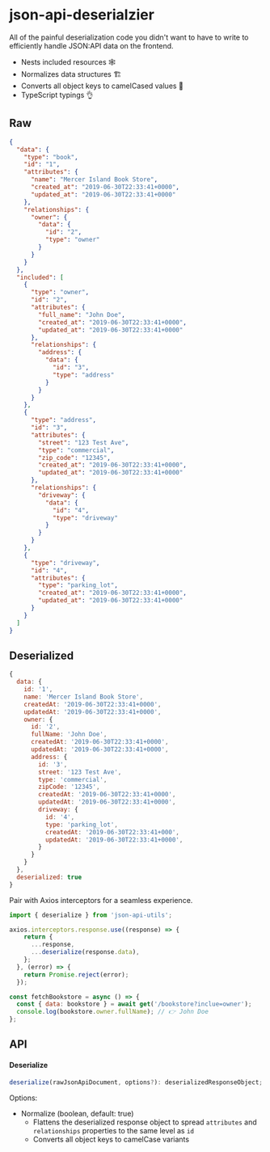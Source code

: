 # json-api-deserialzier

All of the painful deserialization code you didn't want to have to write to efficiently handle JSON:API data on the frontend.

* Nests included resources 🕸
* Normalizes data structures 🏗
* Converts all object keys to camelCased values 🐫
* TypeScript typings 👌

## Raw
```json
{
  "data": {
    "type": "book",
    "id": "1",
    "attributes": {
      "name": "Mercer Island Book Store",
      "created_at": "2019-06-30T22:33:41+0000",
      "updated_at": "2019-06-30T22:33:41+0000"
    },
    "relationships": {
      "owner": {
        "data": {
          "id": "2",
          "type": "owner"
        }
      }
    }
  },
  "included": [
    {
      "type": "owner",
      "id": "2",
      "attributes": {
        "full_name": "John Doe",
        "created_at": "2019-06-30T22:33:41+0000",
        "updated_at": "2019-06-30T22:33:41+0000"
      },
      "relationships": {
        "address": {
          "data": {
            "id": "3",
            "type": "address"
          }
        }
      }
    },
    {
      "type": "address",
      "id": "3",
      "attributes": {
        "street": "123 Test Ave",
        "type": "commercial",
        "zip_code": "12345",
        "created_at": "2019-06-30T22:33:41+0000",
        "updated_at": "2019-06-30T22:33:41+0000"
      },
      "relationships": {
        "driveway": {
          "data": {
            "id": "4",
            "type": "driveway"
          }
        }
      }
    },
    {
      "type": "driveway",
      "id": "4",
      "attributes": {
        "type": "parking_lot",
        "created_at": "2019-06-30T22:33:41+0000",
        "updated_at": "2019-06-30T22:33:41+0000"
      }
    }
  ]
}
```

## Deserialized
```js
{
  data: {
    id: '1',
    name: 'Mercer Island Book Store',
    createdAt: '2019-06-30T22:33:41+0000',
    updatedAt: '2019-06-30T22:33:41+0000',
    owner: {
      id: '2',
      fullName: 'John Doe',
      createdAt: '2019-06-30T22:33:41+0000',
      updatedAt: '2019-06-30T22:33:41+0000',
      address: {
        id: '3',
        street: '123 Test Ave',
        type: 'commercial',
        zipCode: '12345',
        createdAt: '2019-06-30T22:33:41+0000',
        updatedAt: '2019-06-30T22:33:41+0000',
        driveway: {
          id: '4',
          type: 'parking_lot',
          createdAt: '2019-06-30T22:33:41+000',
          updatedAt: '2019-06-30T22:33:41+0000',
        }
      }
    }
  },
  deserialized: true
}
```

Pair with Axios interceptors for a seamless experience.

```js
import { deserialize } from 'json-api-utils';

axios.interceptors.response.use((response) => {
    return {
      ...response,
      ...deserialize(response.data),
    };
  }, (error) => {
    return Promise.reject(error);
  });
```

```js
const fetchBookstore = async () => {
  const { data: bookstore } = await get('/bookstore?inclue=owner');
  console.log(bookstore.owner.fullName); // 👉 John Doe
};
```

## API

#### Deserialize

```ts
deserialize(rawJsonApiDocument, options?): deserializedResponseObject;
```

Options:

* Normalize (boolean, default: true)
	* Flattens the deserialized response object to spread `attributes` and `relationships` properties to the same level as `id`
	* Converts all object keys to camelCase variants